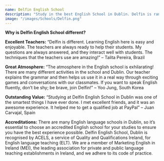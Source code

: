 ```yaml
---
name: Delfin English School
description: "Study in the best English School in Dublin. Delfin is ranked as one of the top English schools in Dublin, Ireland because of its excellent teachers and social programmes."
image: "/images/Schools/Delfin.png"
---
```


**Why is Delfin English School different?**

**Excellent Teachers:** “Delfin is different. Learning English here is easy and enjoyable. The teachers are always ready to help their students. My questions are always answered, and they interact well with students. The techniques that the teachers use are amazing!” – Talita Pereira, Brazil

**Great Atmosphere:** “The atmosphere in the English school is exhilarating! There are many different activities in the school and Dublin. Our teacher explains the grammar and then helps us use it in a real way through exciting games and conversations with our classmates. If you want to speak English fluently, don’t be shy; be brave, join Delfin!” – Yoo Jung, South Korea

**Outstanding Value:** “Studying at Delfin English School in Dublin was one of the smartest things I have ever done. I met excellent friends, and it was an awesome experience. It helped me to get a qualified job at PayPal” – Juan Carvajal, Spain

**Accreditations:** There are many English language schools in Dublin, so it’s essential to choose an accredited English school for your studies to ensure you have the best experience possible. Delfin English School, Dublin is recognised by ACELS, a service of Quality and Qualifications Ireland, for English language teaching (ELT). 
We are a member of Marketing English in Ireland (MEI), the leading association for private and public language teaching establishments in Ireland, and we adhere to its code of practice.
